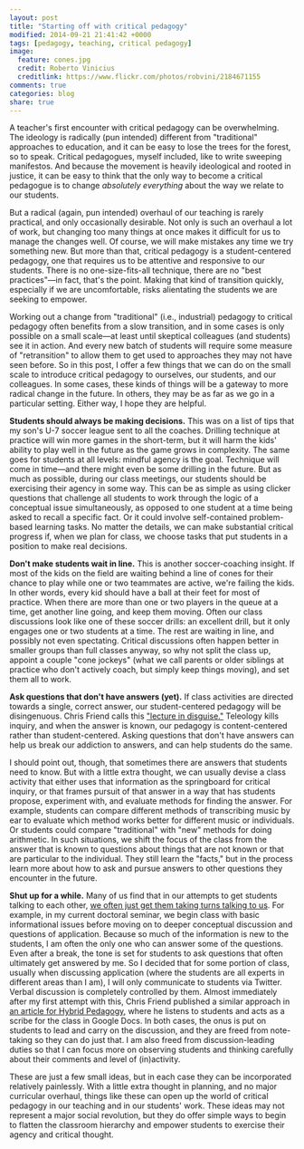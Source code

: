 ```yaml
---
layout: post
title: "Starting off with critical pedagogy"
modified: 2014-09-21 21:41:42 +0000
tags: [pedagogy, teaching, critical pedagogy]
image:
  feature: cones.jpg
  credit: Roberto Vinicius
  creditlink: https://www.flickr.com/photos/robvini/2184671155
comments: true
categories: blog
share: true
---
```


A teacher's first encounter with critical pedagogy can be overwhelming. The ideology is radically (pun intended) different from "traditional" approaches to education, and it can be easy to lose the trees for the forest, so to speak. Critical pedagogues, myself included, like to write sweeping manifestos. And because the movement is heavily ideological and rooted in justice, it can be easy to think that the only way to become a critical pedagogue is to change *absolutely everything* about the way we relate to our students.

But a radical (again, pun intended) overhaul of our teaching is rarely practical, and only occasionally desirable. Not only is such an overhaul a lot of work, but changing too many things at once makes it difficult for us to manage the changes well. Of course, we will make mistakes any time we try something new. But more than that, critical pedagogy is a student-centered pedagogy, one that requires us to be attentive and responsive to our students. There is no one-size-fits-all technique, there are no "best practices"—in fact, that's the point. Making that kind of transition quickly, especially if we are uncomfortable, risks alientating the students we are seeking to empower.

Working out a change from "traditional" (i.e., industrial) pedagogy to critical pedagogy often benefits from a slow transition, and in some cases is only possible on a small scale—at least until skeptical colleagues (and students) see it in action. And every new batch of students will require some measure of "retransition" to allow them to get used to approaches they may not have seen before. So in this post, I offer a few things that we can do on the small scale to introduce critical pedagogy to ourselves, our students, and our colleagues. In some cases, these kinds of things will be a gateway to more radical change in the future. In others, they may be as far as we go in a particular setting. Either way, I hope they are helpful.

**Students should always be making decisions.** This was on a list of tips that my son's U-7 soccer league sent to all the coaches. Drilling technique at practice will win more games in the short-term, but it will harm the kids' ability to play well in the future as the game grows in complexity. The same goes for students at all levels: mindful agency is the goal. Technique will come in time—and there might even be some drilling in the future. But as much as possible, during our class meetings, our students should be exercising their agency in some way. This can be as simple as using clicker questions that challenge all students to work through the logic of a conceptual issue simultaneously, as opposed to one student at a time being asked to recall a specific fact. Or it could involve self-contained problem-based learning tasks. No matter the details, we can make substantial critical progress if, when we plan for class, we choose tasks that put students in a position to make real decisions.

**Don't make students wait in line.** This is another soccer-coaching insight. If most of the kids on the field are waiting behind a line of cones for their chance to play while one or two teammates are active, we're failing the kids. In other words, every kid should have a ball at their feet for most of practice. When there are more than one or two players in the queue at a time, get another line going, and keep them moving. Often our class discussions look like one of these soccer drills: an excellent drill, but it only engages one or two students at a time. The rest are waiting in line, and possibly not even spectating. Critical discussions often happen better in smaller groups than full classes anyway, so why not split the class up, appoint a couple "cone jockeys" (what we call parents or older siblings at practice who don't actively coach, but simply keep things moving), and set them all to work.

**Ask questions that don't have answers (yet).** If class activities are directed towards a single, correct answer, our student-centered pedagogy will be disingenuous. Chris Friend calls this ["lecture in disguise."](http://www.hybridpedagogy.com/journal/learning-let-go-listening-students-discussion/) Teleology kills inquiry, and when the answer is known, our pedagogy is content-centered rather than student-centered. Asking questions that don't have answers can help us break our addiction to answers, and can help students do the same. 

I should point out, though, that sometimes there are answers that students need to know. But with a little extra thought, we can usually devise a class activity that either uses that information as the springboard for critical inquiry, or that frames pursuit of that answer in a way that has students propose, experiment with, and evaluate methods for finding the answer. For example, students can compare different methods of transcribing music by ear to evaluate which method works better for different music or individuals. Or students could compare "traditional" with "new" methods for doing arithmetic. In such situations, we shift the focus of the class from the answer that is known to questions about things that are not known or that are particular to the individual. They still learn the "facts," but in the process learn more about how to ask and pursue answers to other questions they encounter in the future.

**Shut up for a while.** Many of us find that in our attempts to get students talking to each other, [we often just get them taking turns talking to us](http://www.williamohara.net/blog/2014/9/18/first-nights-reflection-i). For example, in my current doctoral seminar, we begin class with basic informational issues before moving on to deeper conceptual discussion and questions of application. Because so much of the information is new to the students, I am often the only one who can answer some of the questions. Even after a break, the tone is set for students to ask questions that often ultimately get answered by me. So I decided that for some portion of class, usually when discussing application (where the students are all experts in different areas than I am), I will only communicate to students via Twitter. Verbal discussion is completely controlled by them. Almost immediately after my first attempt with this, Chris Friend published a similar approach in [an article for Hybrid Pedagogy](http://www.hybridpedagogy.com/journal/learning-let-go-listening-students-discussion/), where he listens to students and acts as a scribe for the class in Google Docs. In both cases, the onus is put on students to lead and carry on the discussion, and they are freed from note-taking so they can do just that. I am also freed from discussion-leading duties so that I can focus more on observing students and thinking carefully about their comments and level of (in)activity.

These are just a few small ideas, but in each case they can be incorporated relatively painlessly. With a little extra thought in planning, and no major curricular overhaul, things like these can open up the world of critical pedagogy in our teaching and in our students' work. These ideas may not represent a major social revolution, but they do offer simple ways to begin to flatten the classroom hierarchy and empower students to exercise their agency and critical thought.